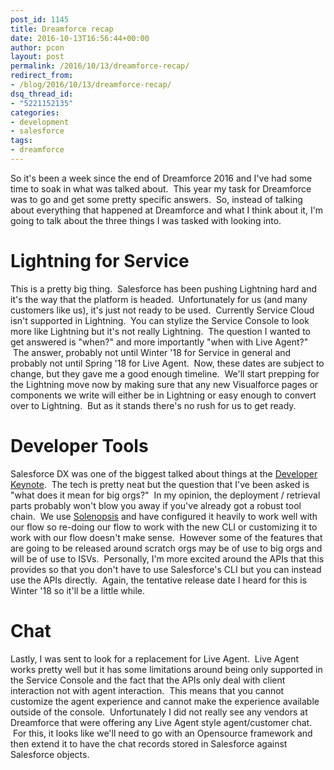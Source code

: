```yaml
---
post_id: 1145
title: Dreamforce recap
date: 2016-10-13T16:56:44+00:00
author: pcon
layout: post
permalink: /2016/10/13/dreamforce-recap/
redirect_from:
- /blog/2016/10/13/dreamforce-recap/
dsq_thread_id:
- "5221152135"
categories:
- development
- salesforce
tags:
- dreamforce
---
```

So it's been a week since the end of Dreamforce 2016 and I've had some time to soak in what was talked about.  This year my task for Dreamforce was to go and get some pretty specific answers.  So, instead of talking about everything that happened at Dreamforce and what I think about it, I'm going to talk about the three things I was tasked with looking into.

<!--more-->

# Lightning for Service

This is a pretty big thing.  Salesforce has been pushing Lightning hard and it's the way that the platform is headed.  Unfortunately for us (and many customers like us), it's just not ready to be used.  Currently Service Cloud isn't supported in Lightning.  You can stylize the Service Console to look more like Lightning but it's not really Lightning.  The question I wanted to get answered is "when?" and more importantly "when with Live Agent?"  The answer, probably not until Winter '18 for Service in general and probably not until Spring '18 for Live Agent.  Now, these dates are subject to change, but they gave me a good enough timeline.  We'll start prepping for the Lightning move now by making sure that any new Visualforce pages or components we write will either be in Lightning or easy enough to convert over to Lightning.  But as it stands there's no rush for us to get ready.

# Developer Tools

Salesforce DX was one of the biggest talked about things at the [Developer Keynote](https://www.youtube.com/watch?v=RMKFTLtn0-E).  The tech is pretty neat but the question that I've been asked is "what does it mean for big orgs?"  In my opinion, the deployment / retrieval parts probably won't blow you away if you've already got a robust tool chain.  We use [Solenopsis](http://solenopsis.org/Solenopsis) and have configured it heavily to work well with our flow so re-doing our flow to work with the new CLI or customizing it to work with our flow doesn't make sense.  However some of the features that are going to be released around scratch orgs may be of use to big orgs and will be of use to ISVs.  Personally, I'm more excited around the APIs that this provides so that you don't have to use Salesforce's CLI but you can instead use the APIs directly.  Again, the tentative release date I heard for this is Winter '18 so it'll be a little while.

# Chat

Lastly, I was sent to look for a replacement for Live Agent.  Live Agent works pretty well but it has some limitations around being only supported in the Service Console and the fact that the APIs only deal with client interaction not with agent interaction.  This means that you cannot customize the agent experience and cannot make the experience available outside of the console.  Unfortunately I did not really see any vendors at Dreamforce that were offering any Live Agent style agent/customer chat.  For this, it looks like we'll need to go with an Opensource framework and then extend it to have the chat records stored in Salesforce against Salesforce objects.